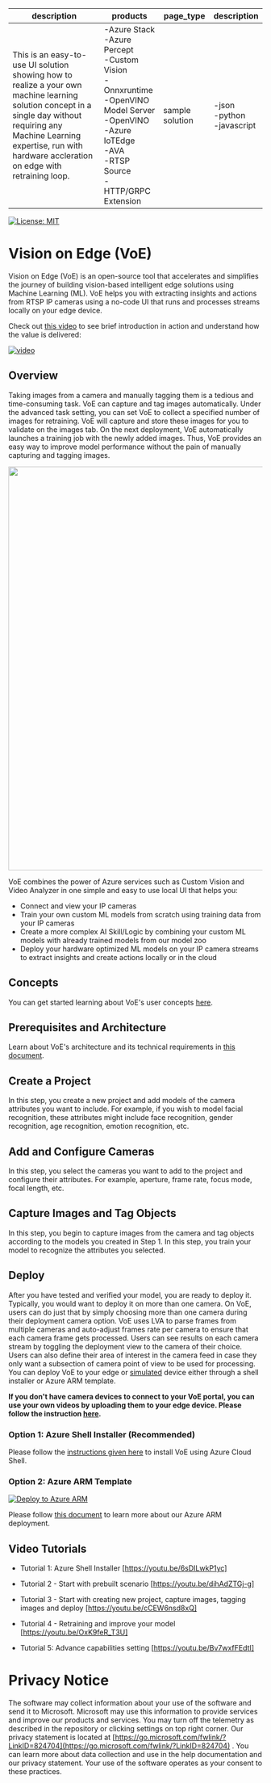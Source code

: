 | description                                                                                                                                                                                                                          | products                                                               | page_type       | description                     |
| ------------------------------------------------------------------------------------------------------------------------------------------------------------------------------------------------------------------------------------ | ---------------------------------------------------------------------- | --------------- | ------------------------------- |
| This is an easy-to-use UI solution showing how to realize a your own machine learning solution concept in a single day without requiring any Machine Learning expertise, run with hardware accleration on edge with retraining loop. | -Azure Stack<br/> -Azure Percept<br/> -Custom Vision<br/>-Onnxruntime<br/>-OpenVINO Model Server<br/>-OpenVINO <br/>-Azure IoTEdge<br/>-AVA<br/>-RTSP Source <br/>-HTTP/GRPC Extension   | sample solution | -json<br>-python<br>-javascript |

[![License: MIT](https://img.shields.io/badge/License-MIT-yellow.svg)](https://opensource.org/licenses/MIT)

# Vision on Edge (VoE)

Vision on Edge (VoE) is an open-source tool that accelerates and simplifies the journey of building vision-based intelligent edge solutions using Machine Learning (ML). VoE helps you with extracting insights and actions from RTSP IP cameras using a no-code UI that runs and processes streams locally on your edge device.

Check out [this video](https://www.youtube.com/watch?v=17UW6veK7SA) to see brief introduction in action and understand how the value is delivered:

[![video](https://raw.githubusercontent.com/linkernetworks/azure-intelligent-edge-patterns/linker/factory-ai-vision/assets/Ignite42021.jpg)](https://www.youtube.com/watch?v=17UW6veK7SA)

## Overview

Taking images from a camera and manually tagging them is a tedious and time-consuming task. VoE can capture and tag images automatically. Under the advanced task setting, you can set VoE to collect a specified number of images for retraining. VoE will capture and store these images for you to validate on the images tab. On the next deployment, VoE automatically launches a training job with the newly added images. Thus, VoE provides an easy way to improve model performance without the pain of manually capturing and tagging images. 

<p align="center">
<img src="assets/VoEGH.gif" width="800"/>
</p>

VoE combines the power of Azure services such as Custom Vision and Video Analyzer in one simple and easy to use local UI that helps you:
- Connect and view your IP cameras
- Train your own custom ML models from scratch using training data from your IP cameras
- Create a more complex AI Skill/Logic by combining your custom ML models with already trained models from our model zoo
- Deploy your hardware optimized ML models on your IP camera streams to extract insights and create actions locally or in the cloud

## Concepts

You can get started learning about VoE's user concepts [here](Tutorial/concepts.md).

## Prerequisites and Architecture

Learn about VoE's architecture and its technical requirements in [this document](Tutorial/req_arch.md).

## Create a Project
In this step, you create a new project and add models of the camera attributes you want to include. For example, if you wish to model facial recognition, these attributes might include face recognition, gender recognition, age recognition, emotion recognition, etc.

## Add and Configure Cameras
In this step, you select the cameras you want to add to the project and configure their attributes. For example, aperture, frame rate, focus mode, focal length, etc.

## Capture Images and Tag Objects
In this step, you begin to capture images from the camera and tag objects according to the models you created in Step 1. In this step, you train your model to recognize the attributes you selected.

## Deploy

After you have tested and verified your model, you are ready to deploy it. Typically, you would want to deploy it on more than one camera. On VoE, users can do just that by simply choosing more than one camera during their deployment camera option. VoE uses LVA to parse frames from multiple cameras and auto-adjust frames rate per camera to ensure that each camera frame gets processed. Users can see results on each camera stream by toggling the deployment view to the camera of their choice. Users can also define their area of interest in the camera feed in case they only want a subsection of camera point of view to be used for processing.
You can deploy VoE to your edge or [simulated](https://docs.microsoft.com/en-us/azure/iot-edge/how-to-install-iot-edge-linux) device either through a shell installer or Azure ARM template.

**If you don't have camera devices to connect to your VoE portal, you can use your own videos by uploading them to your edge device. Please follow the instruction [here](https://github.com/Azure-Samples/azure-intelligent-edge-patterns/blob/master/factory-ai-vision/Tutorial/UploadVideo.md).**

### Option 1: Azure Shell Installer (Recommended)

Please follow the [instructions given here](Tutorial/Shell-installer-Tutorial.md) to install VoE using Azure Cloud Shell.

### Option 2: Azure ARM Template

[![Deploy to Azure ARM](https://aka.ms/deploytoazurebutton)](https://portal.azure.com/#create/Microsoft.Template/uri/https%3A%2F%2Fraw.githubusercontent.com%2Flinkernetworks%2Fazure-intelligent-edge-patterns%2Ffeat%2Fcascade-dev%2Ffactory-ai-vision%2FDeploy%2Farm%2Farmdeploy.json)

Please follow [this document](Tutorial/Tutorial_ARM_TemplateDeployment.md) to learn more about our Azure ARM deployment.


## Video Tutorials

- Tutorial 1: Azure Shell Installer [https://youtu.be/6sDILwkP1yc]

- Tutorial 2 - Start with prebuilt scenario [https://youtu.be/dihAdZTGj-g]

- Tutorial 3 - Start with creating new project, capture images, tagging images and deploy [https://youtu.be/cCEW6nsd8xQ]

- Tutorial 4 - Retraining and improve your model [https://youtu.be/OxK9feR_T3U]

- Tutorial 5: Advance capabilities setting [https://youtu.be/Bv7wxfFEdtI]


# Privacy Notice

The software may collect information about your use of the software and send it to Microsoft.
Microsoft may use this information to provide services and improve our products and services.
You may turn off the telemetry as described in the repository or clicking settings on top right
corner. Our privacy statement is located at [https://go.microsoft.com/fwlink/?LinkID=824704](https://go.microsoft.com/fwlink/?LinkID=824704)
. You can learn more about data collection and use in the help documentation and our privacy
statement. Your use of the software operates as your consent to these practices.
